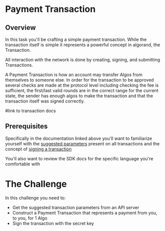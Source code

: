 Payment Transaction
===================


## Overview

In this task you'll be crafting a simple payment transaction.  While the transaction itself is simple it represents a powerful concept in algorand, the Transaction.

All interaction with the network is done by creating, signing, and submitting Transactions. 

A Payment Transaction is how an account may transfer Algos from themselves to someone else. In order for the transaction to be approved several checks are made at the protocol level including checking the fee is sufficient, the first/last valid rounds are in the correct range for the current state, the sender has enough algos to make the transaction and that the transaction itself was signed correctly.

#link to transaction docs

## Prerequisites

Specifically in the documentation linked above you'll want to familiarize yourself with the [suggested parameters](#todo) present on all transactions and the concept of [signing a transaction](#todo)

You'll also want to review the SDK docs for the specific language you're comfortable with


# The Challenge

In this challenge you need to:
* Get the suggested transaction parameters from an API server
* Construct a Payment Transaction that represents a payment from you, to you, for 1 Algo
* Sign the transaction with the secret key 
